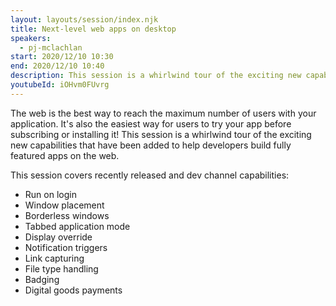 ```yaml
---
layout: layouts/session/index.njk
title: Next-level web apps on desktop
speakers:
  - pj-mclachlan
start: 2020/12/10 10:30
end: 2020/12/10 10:40
description: This session is a whirlwind tour of the exciting new capabilities that have been added to help developers build fully featured apps on the web.
youtubeId: iOHvm0FUvrg
---
```


The web is the best way to reach the maximum number of users with your application. It's also the easiest way for users to try your app before subscribing or installing it! This session is a whirlwind tour of the exciting new capabilities that have been added to help developers build fully featured apps on the web.

This session covers recently released and dev channel capabilities:

- Run on login
- Window placement
- Borderless windows
- Tabbed application mode
- Display override
- Notification triggers
- Link capturing
- File type handling
- Badging
- Digital goods payments
